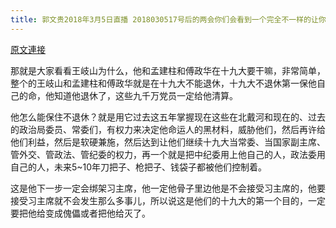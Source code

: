 ```yaml
---
title: 郭文贵2018年3月5日直播 2018030517号后的两会你们会看到一个完全不一样的让你们惊讶的结果
---
```


[原文連接](https://gnews.org/ThreadView/53477298)

那就是大家看看王岐山为什么，他和孟建柱和傅政华在十九大要干嘛，非常简单，整个的王岐山和孟建柱和傅政华就是在十九大不能退休，十九大不退休第一保他自己的命，他知道他退休了，这些九千万党员一定给他清算。


他怎么能保住不退休？就是用它过去这五年掌握现在这些在北戴河和现在的、过去的政治局委员、常委们，有权力来决定他命运人的黑材料，威胁他们，然后再许给他们利益，然后是软硬兼施，然后达到让他们继续十九大当常委、当国家副主席、管外交、管政法、管纪委的权力，再一个就是把中纪委用上他自己的人，政法委用自己的人，未来5~10年刀把子、枪把子、钱袋子都被他们控制着。


这是他下一步一定会绑架习主席，他一定他骨子里边他是不会接受习主席的，他要接受习主席就不会发生那么多事儿，所以说这是他们的十九大的第一个目的，一定要把他给变成傀儡或者把他给灭了。
